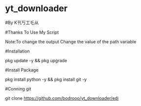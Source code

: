 # yt_downloader
#By K卂丂工乇从

#Thanks To Use My Script

Note:To change the output Change the value of the path variable

#Installation

pkg update -y && pkg upgrade

#Install Package

pkg install python -y && pkg install git -y

#Conning git

git clone https://github.com/bodrooo/yt_downloader/edi
